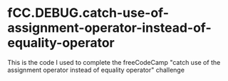 # fCC.DEBUG.catch-use-of-assignment-operator-instead-of-equality-operator
This is the code I used to complete the freeCodeCamp "catch use of the assignment operator instead of equality operator" challenge
